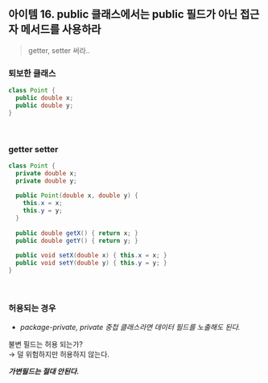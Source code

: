 ## 아이템 16. public 클래스에서는 public 필드가 아닌 접근자 메서드를 사용하라

> getter, setter 써라..

### 퇴보한 클래스

```java
class Point {
  public double x;
  public double y;
}
```

<br>

### getter setter

```java
class Point {
  private double x;
  private double y;
  
  public Point(double x, double y) {
    this.x = x;
    this.y = y;
  }
  
  public double getX() { return x; }
  public double getY() { return y; }
  
  public void setX(double x) { this.x = x; }
  public void setY(double y) { this.y = y; }
}
```

<br>

### 허용되는 경우

- *package-private, private 중첩 클래스라면 데이터 필드를 노출해도 된다.*

불변 필드는 허용 되는가? <br> &rarr; 덜 위험하지만 허용하지 않는다.

***가변필드는 절대 안된다.***